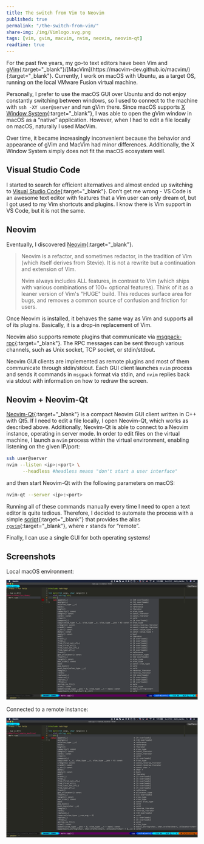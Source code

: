 ```yaml
---
title: The switch from Vim to Neovim
published: true
permalink: "/the-switch-from-vim/"
share-img: /img/Vimlogo.svg.png
tags: [vim, gvim, macvim, nvim, neovim, neovim-qt]
readtime: true
---
```


For the past five years, my go-to text editors have been Vim and [gVim](https://en.wikipedia.org/wiki/Vim_(text_editor)#Interface){:target="_blank"}/[MacVim](https://macvim-dev.github.io/macvim/){:target="_blank"}.
Currently, I work on macOS with Ubuntu, as a target OS, running on the local VMware Fusion virtual machine.

Personally, I prefer to use the macOS GUI over Ubuntu and do not enjoy constantly switching between windows,
so I used to connect to the machine with `ssh -XY user@server` and run gVim there.
Since macOS supports [X Window System](https://www.xquartz.org/){:target="_blank"}, I was able to open the gVim window in macOS as a “native” application. However, when I had to edit a file locally on macOS, naturally I used MacVim.

Over time, it became increasingly inconvenient because the behavior and appearance of gVim and MacVim had minor differences.
Additionally, the X Window System simply does not fit the macOS ecosystem well.

## Visual Studio Code ##

I started to search for efficient alternatives and almost ended up switching to [Visual Studio Code](https://code.visualstudio.com/){:target="_blank"}.
Don’t get me wrong - VS Code is an awesome text editor with features that a Vim user can only dream of, but I got used to my Vim shortcuts and plugins. I know there is Vim support in VS Code, but it is not the same.

## Neovim ##

Eventually, I discovered [Neovim](https://neovim.io/){:target="_blank"}.

> Neovim is a refactor, and sometimes redactor, in the tradition of Vim (which itself derives from Stevie). It is not a rewrite but a continuation and extension of Vim.
>
> Nvim always includes ALL features, in contrast to Vim (which ships with
various combinations of 100+ optional features). Think of it as a leaner
version of Vim's "HUGE" build. This reduces surface area for bugs, and
removes a common source of confusion and friction for users.

Once Neovim is installed, it behaves the same way as Vim and supports all of its plugins.
Basically, it is a drop-in replacement of Vim.

Neovim also supports remote plugins that communicate via [msgpack-rpc](https://msgpack.org/){:target="_blank"}.
The RPC messages can be sent through various channels, such as Unix socket, TCP socket, or stdin/stdout.

Neovim GUI clients are implemented as remote plugins and most of them communicate through stdin/stdout.
Each GUI client launches `nvim` process and sends it commands in `msgpack` format via stdin, and `nvim`
replies back via stdout with information on how to redraw the screen.

## Neovim + Neovim-Qt ##

[Neovim-Qt](https://github.com/equalsraf/neovim-qt){:target="_blank"} is a compact Neovim GUI client written in C++ with Qt5.
If I need to edit a file locally, I open Neovim-Qt, which works as described above.
Additionally, Neovim-Qt is able to connect to a Neovim instance, operating in server mode.
In order to edit files on the virtual machine, I launch a `nvim` process within the virtual environment, enabling listening on the given IP/port:

```sh
ssh user@server
nvim --listen <ip>:<port> \
      --headless #headless means "don't start a user interface"
```

and then start Neovim-Qt with the following parameters on macOS:

```sh
nvim-qt --server <ip>:<port>
```

Running all of these commands manually every time I need to open a text editor is quite tedious.
Therefore, I decided to automate the process with a simple [script](https://github.com/f-squirrel/scripts/blob/master/utils/run_nvim_remotely.zsh){:target="_blank"} that provides the alias [`rgvim`](https://github.com/f-squirrel/scripts/blob/master/utils/run_nvim_remotely.zsh#L78){:target="_blank"}, where `r` stands for “remote”.

Finally, I can use a single GUI for both operating systems!

## Screenshots ##

Local macOS environment:

![Local macOS](/img/neovim-qt-local.png)

Connected to a remote instance:

![Remote connection](/img/neovim-qt-remote.png)

